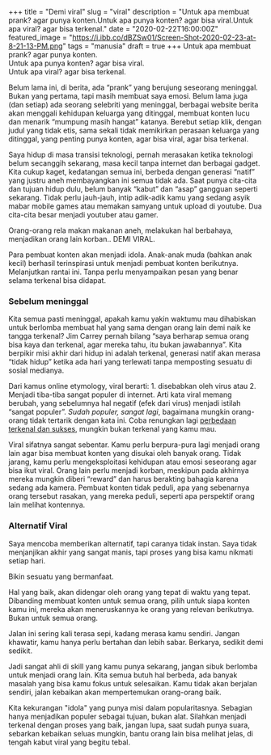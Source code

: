 +++
title = "Demi viral"
slug = "viral"
description = "Untuk apa membuat prank? agar punya konten.Untuk apa punya konten? agar bisa viral.Untuk apa viral? agar bisa terkenal."
date = "2020-02-22T16:00:00Z"
featured_image = "https://i.ibb.co/dBZSw01/Screen-Shot-2020-02-23-at-8-21-13-PM.png"
tags = "manusia"
draft = true
+++ 
Untuk apa membuat prank? agar punya konten.  
Untuk apa punya konten? agar bisa viral.  
Untuk apa viral? agar bisa terkenal.

Belum lama ini, di berita, ada “prank” yang berujung seseorang meninggal. Bukan yang pertama, tapi masih membuat saya emosi. Belum lama juga (dan setiap) ada seorang selebriti yang meninggal, berbagai website berita akan menggali kehidupan keluarga yang ditinggal, membuat konten lucu dan menarik “mumpung masih hangat” katanya. Berebut setiap klik, dengan judul yang tidak etis, sama sekali tidak memikirkan perasaan keluarga yang ditinggal, yang penting punya konten, agar bisa viral, agar bisa terkenal.

Saya hidup di masa transisi teknologi, pernah merasakan ketika teknologi belum secanggih sekarang, masa kecil tanpa internet dan berbagai gadget. Kita cukup kaget, kedatangan semua ini, berbeda dengan generasi “natif” yang justru aneh membayangkan ini semua tidak ada. Saat punya cita-cita dan tujuan hidup dulu, belum banyak “kabut” dan “asap” gangguan seperti sekarang. Tidak perlu jauh-jauh, intip adik-adik kamu yang sedang asyik mabar mobile games atau memakan samyang untuk upload di youtube. Dua cita-cita besar menjadi youtuber atau gamer.

Orang-orang rela makan makanan aneh, melakukan hal berbahaya, menjadikan orang lain korban.. DEMI VIRAL.

Para pembuat konten akan menjadi idola. Anak-anak muda (bahkan anak kecil) berhasil terinspirasi untuk menjadi pembuat konten berikutnya. Melanjutkan rantai ini. Tanpa perlu menyampaikan pesan yang benar selama terkenal bisa didapat.

### Sebelum meninggal

Kita semua pasti meninggal, apakah kamu yakin waktumu mau dihabiskan untuk berlomba membuat hal yang sama dengan orang lain demi naik ke tangga terkenal? Jim Carrey pernah bilang “saya berharap semua orang bisa kaya dan terkenal, agar mereka tahu, itu bukan jawabannya”. Kita berpikir misi akhir dari hidup ini adalah terkenal, generasi natif akan merasa “tidak hidup” ketika ada hari yang terlewati tanpa memposting sesuatu di sosial medianya.

Dari kamus online etymology, viral berarti: 1. disebabkan oleh virus atau 2. Menjadi tiba-tiba sangat populer di internet. Arti kata viral memang berubah, yang sebelumnya hal negatif (efek dari virus) menjadi istilah “sangat populer”. _Sudah populer, sangat lagi_, bagaimana mungkin orang-orang tidak tertarik dengan kata ini. Coba renungkan lagi [perbedaan terkenal dan sukses](https://hilman.space/sukses/), mungkin bukan terkenal yang kamu mau.

Viral sifatnya sangat sebentar. Kamu perlu berpura-pura lagi menjadi orang lain agar bisa membuat konten yang disukai oleh banyak orang. Tidak jarang, kamu perlu mengeksploitasi kehidupan atau emosi seseorang agar bisa ikut viral. Orang lain perlu menjadi korban, meskipun pada akhirnya mereka mungkin diberi “reward” dan harus berakting bahagia karena sedang ada kamera. Pembuat konten tidak peduli, apa yang sebenarnya orang tersebut rasakan, yang mereka peduli, seperti apa perspektif orang lain melihat kontennya.

### Alternatif Viral

Saya mencoba memberikan alternatif, tapi caranya tidak instan. Saya tidak menjanjikan akhir yang sangat manis, tapi proses yang bisa kamu nikmati setiap hari.

Bikin sesuatu yang bermanfaat.

Hal yang baik, akan didengar oleh orang yang tepat di waktu yang tepat. Dibanding membuat konten untuk semua orang, pilih untuk siapa konten kamu ini, mereka akan meneruskannya ke orang yang relevan berikutnya. Bukan untuk semua orang.

Jalan ini sering kali terasa sepi, kadang merasa kamu sendiri. Jangan khawatir, kamu hanya perlu bertahan dan lebih sabar. Berkarya, sedikit demi sedikit.

Jadi sangat ahli di skill yang kamu punya sekarang, jangan sibuk berlomba untuk menjadi orang lain. Kita semua butuh hal berbeda, ada banyak masalah yang bisa kamu fokus untuk selesaikan. Kamu tidak akan berjalan sendiri, jalan kebaikan akan mempertemukan orang-orang baik.

Kita kekurangan "idola" yang punya misi dalam popularitasnya. Sebagian hanya menjadikan populer sebagai tujuan, bukan alat. Silahkan menjadi terkenal dengan proses yang baik, jangan lupa, saat sudah punya suara, sebarkan kebaikan seluas mungkin, bantu orang lain bisa melihat jelas, di tengah kabut viral yang begitu tebal.